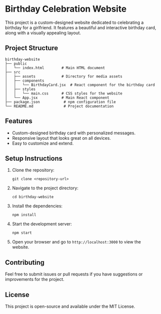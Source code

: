 # Birthday Celebration Website

This project is a custom-designed website dedicated to celebrating a birthday for a girlfriend. It features a beautiful and interactive birthday card, along with a visually appealing layout.

## Project Structure

```
birthday-website
├── public
│   └── index.html        # Main HTML document
├── src
│   ├── assets            # Directory for media assets
│   ├── components
│   │   └── BirthdayCard.jsx  # React component for the birthday card
│   ├── styles
│   │   └── main.css      # CSS styles for the website
│   └── App.jsx           # Main React component
├── package.json           # npm configuration file
└── README.md              # Project documentation
```

## Features

- Custom-designed birthday card with personalized messages.
- Responsive layout that looks great on all devices.
- Easy to customize and extend.

## Setup Instructions

1. Clone the repository:
   ```
   git clone <repository-url>
   ```

2. Navigate to the project directory:
   ```
   cd birthday-website
   ```

3. Install the dependencies:
   ```
   npm install
   ```

4. Start the development server:
   ```
   npm start
   ```

5. Open your browser and go to `http://localhost:3000` to view the website.

## Contributing

Feel free to submit issues or pull requests if you have suggestions or improvements for the project.

## License

This project is open-source and available under the MIT License.